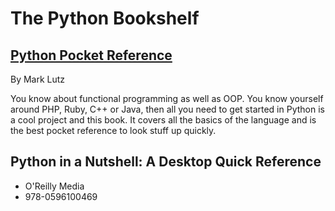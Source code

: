 # The Python Bookshelf


## [Python Pocket Reference](http://www.oreilly.de/catalog/9780596001896/index.html)
By Mark Lutz

You know about functional programming as well as OOP. You know yourself around PHP, Ruby, C++ or Java, then all you need to get started in Python is a cool project and this book. It covers all the basics of the language and is the best pocket reference to look stuff up quickly.

## Python in a Nutshell: A Desktop Quick Reference
* O'Reilly Media
* 978-0596100469
